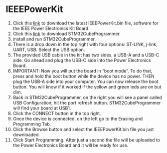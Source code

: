 # IEEEPowerKit

1) Click this [link](https://github.com/AlfredoSystems/IEEEPowerKit/archive/refs/heads/main.zip) to download the latest IEEEPowerKit.bin file, software for the IEEE Power Electronics Kit Board.
1) Click this [link](https://drive.google.com/file/d/1hDfX-p4nzeYVYNdIkguA9ulwUVvr4Olv/view?usp=drive_link) to download STM32CubeProgrammer.
1) install and run STM32CubeProgrammer.
1) There is a drop down in the top right with four options: ST-LINK, j-link, UART, USB. Select the USB option.
1) The provided USB cable in the kit has two sides, a USB-A and a USB-C side. Go ahead and plug the USB-C side into the Power Electronics Board.
1) IMPORTANT: Now you will put the board in “boot mode”. To do that, press and hold the boot button while the device has no power. THEN plug the USB-A side into your computer. You can now release the boot button. You will know if it worked if the yellow and green leds are on but dim.
1) Back in STM32CubeProgrammer, on the right you will see a panel called USB Configuration, hit the port refresh button. STM32CubeProgrammer will find your board at USB1.
1) Click the CONNECT button in the top right.
1) Once the device is connected, on the left go to the Erasing and Programming Tab.
1) Click the Browse button and select the IEEEPowerKit.bin file you just downloaded.
1) Click Start Programming. After just a second the file will be uploaded to the Power Electronics Board and it will be ready for use.
